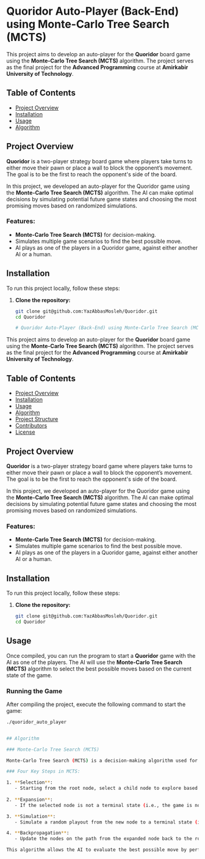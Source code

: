 # Quoridor Auto-Player (Back-End) using Monte-Carlo Tree Search (MCTS)

This project aims to develop an auto-player for the **Quoridor** board game using the **Monte-Carlo Tree Search (MCTS)** algorithm. The project serves as the final project for the **Advanced Programming** course at **Amirkabir University of Technology**.

## Table of Contents
- [Project Overview](#project-overview)
- [Installation](#installation)
- [Usage](#usage)
- [Algorithm](#algorithm)

## Project Overview

**Quoridor** is a two-player strategy board game where players take turns to either move their pawn or place a wall to block the opponent’s movement. The goal is to be the first to reach the opponent's side of the board.

In this project, we developed an auto-player for the Quoridor game using the **Monte-Carlo Tree Search (MCTS)** algorithm. The AI can make optimal decisions by simulating potential future game states and choosing the most promising moves based on randomized simulations.

### Features:
- **Monte-Carlo Tree Search (MCTS)** for decision-making.
- Simulates multiple game scenarios to find the best possible move.
- AI plays as one of the players in a Quoridor game, against either another AI or a human.

## Installation

To run this project locally, follow these steps:

1. **Clone the repository:**
   ```bash
   git clone git@github.com:YazAbbasMosleh/Quoridor.git
   cd Quoridor

   # Quoridor Auto-Player (Back-End) using Monte-Carlo Tree Search (MCTS)

This project aims to develop an auto-player for the **Quoridor** board game using the **Monte-Carlo Tree Search (MCTS)** algorithm. The project serves as the final project for the **Advanced Programming** course at **Amirkabir University of Technology**.

## Table of Contents
- [Project Overview](#project-overview)
- [Installation](#installation)
- [Usage](#usage)
- [Algorithm](#algorithm)
- [Project Structure](#project-structure)
- [Contributors](#contributors)
- [License](#license)

## Project Overview

**Quoridor** is a two-player strategy board game where players take turns to either move their pawn or place a wall to block the opponent’s movement. The goal is to be the first to reach the opponent's side of the board.

In this project, we developed an auto-player for the Quoridor game using the **Monte-Carlo Tree Search (MCTS)** algorithm. The AI can make optimal decisions by simulating potential future game states and choosing the most promising moves based on randomized simulations.

### Features:
- **Monte-Carlo Tree Search (MCTS)** for decision-making.
- Simulates multiple game scenarios to find the best possible move.
- AI plays as one of the players in a Quoridor game, against either another AI or a human.

## Installation

To run this project locally, follow these steps:

1. **Clone the repository:**
   ```bash
   git clone git@github.com:YazAbbasMosleh/Quoridor.git
   cd Quoridor
## Usage

Once compiled, you can run the program to start a **Quoridor** game with the AI as one of the players. The AI will use the **Monte-Carlo Tree Search (MCTS)** algorithm to select the best possible moves based on the current state of the game.

### Running the Game

After compiling the project, execute the following command to start the game:

```bash
./quoridor_auto_player


## Algorithm

### Monte-Carlo Tree Search (MCTS)

Monte-Carlo Tree Search (MCTS) is a decision-making algorithm used for games and decision processes that involve uncertainty. It works by simulating many possible game outcomes and using these simulations to build a tree of possible moves. Each node in the tree represents a game state, and the branches represent the possible moves.

### Four Key Steps in MCTS:

1. **Selection**: 
   - Starting from the root node, select a child node to explore based on a selection policy (typically UCT - Upper Confidence bounds applied to Trees).
   
2. **Expansion**: 
   - If the selected node is not a terminal state (i.e., the game is not finished), generate a new child node corresponding to a valid move.

3. **Simulation**: 
   - Simulate a random playout from the new node to a terminal state (i.e., the game ends).

4. **Backpropagation**: 
   - Update the nodes on the path from the expanded node back to the root with the result of the simulation.

This algorithm allows the AI to evaluate the best possible move by performing multiple simulations in parallel, enabling it to play optimally against human or computer opponents.


